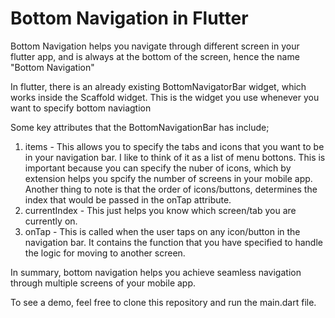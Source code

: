 # Bottom Navigation in Flutter
Bottom Navigation helps you navigate through different screen in your flutter app, and is always at the bottom of the screen, hence the name "Bottom Navigation"

In flutter, there is an already existing BottomNavigatorBar widget, which works inside the Scaffold widget. This is the widget you use whenever you want to specify bottom naviagtion

Some key attributes that the BottomNavigationBar has include;
1. items - This allows you to specify the tabs and icons that you want to be in your navigation bar. I like to think of it as a list of menu bottons. This is important because you can specify the nuber of icons, which by extension helps you spcify the number of screens in your mobile app. Another thing to note is that the order of icons/buttons, determines the index that would be passed in the onTap attribute.
2. currentIndex - This just helps you know which screen/tab you are currently on.
3. onTap - This is called when the user taps on any icon/button in the navigation bar. It contains the function that you have specified to handle the logic for moving to another screen.


In summary, bottom navigation helps you achieve seamless navigation through multiple screens of your mobile app.

To see a demo, feel free to clone this repository and run the main.dart file.
